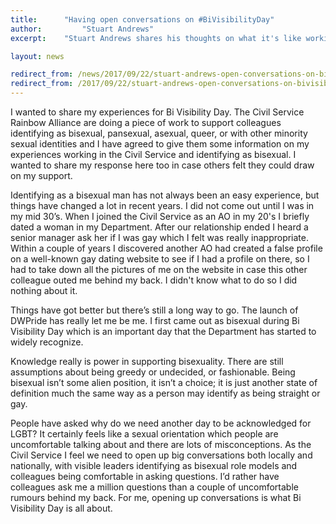 ```yaml
---
title: 		"Having open conversations on #BiVisibilityDay"
author: 		"Stuart Andrews"
excerpt: 	"Stuart Andrews shares his thoughts on what it's like working in the Civil Service and being bisexual for #BiVisibilityDay."

layout: news

redirect_from: /news/2017/09/22/stuart-andrews-open-conversations-on-bivisibilityday/
redirect_from: /2017/09/22/stuart-andrews-open-conversations-on-bivisibilityday/
---
```


I wanted to share my experiences for Bi Visibility Day. The Civil Service Rainbow Alliance are doing a piece of work to support colleagues identifying as bisexual, pansexual, asexual, queer, or with other minority sexual identities and I have agreed to give them some information on my experiences working in the Civil Service and identifying as bisexual. I wanted to share my response here too in case others felt they could draw on my support.

Identifying as a bisexual man has not always been an easy experience, but things have changed a lot in recent years. I did not come out until I was in my mid 30’s. When I joined the Civil Service as an AO in my 20's I briefly dated a woman in my Department. After our relationship ended I heard a senior manager ask her if I was gay which I felt was really inappropriate. Within a couple of years I discovered another AO had created a false profile on a well-known gay dating website to see if I had a profile on there, so I had to take down all the pictures of me on the website in case this other colleague outed me behind my back. I didn't know what to do so I did nothing about it.

Things have got better but there’s still a long way to go. The launch of DWPride has really let me be me. I first came out as bisexual during Bi Visibility Day which is an important day that the Department has started to widely recognize. 

Knowledge really is power in supporting bisexuality. There are still assumptions about being greedy or undecided, or fashionable. Being bisexual isn’t some alien position, it isn’t a choice; it is just another state of definition much the same way as a person may identify as being straight or gay. 

People have asked why do we need another day to be acknowledged for LGBT? It certainly feels like a sexual orientation which people are uncomfortable talking about and there are lots of misconceptions. As the Civil Service I feel we need to open up big conversations both locally and nationally, with visible leaders identifying as bisexual role models and colleagues being comfortable in asking questions. I’d rather have colleagues ask me a million questions than a couple of uncomfortable rumours behind my back. For me, opening up conversations is what Bi Visibility Day is all about.
